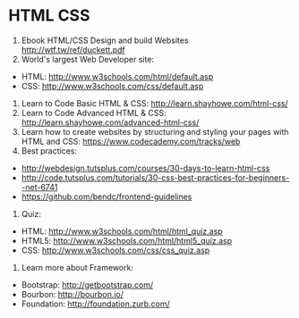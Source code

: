 # HTML CSS
1. Ebook HTML/CSS Design and build Websites http://wtf.tw/ref/duckett.pdf
1. World's largest Web Developer site:
 - HTML: http://www.w3schools.com/html/default.asp
 - CSS: http://www.w3schools.com/css/default.asp
1. Learn to Code Basic HTML & CSS: http://learn.shayhowe.com/html-css/
1. Learn to Code Advanced HTML & CSS: http://learn.shayhowe.com/advanced-html-css/
1. Learn how to create websites by structuring and styling your pages with HTML and CSS: https://www.codecademy.com/tracks/web
1. Best practices:
 - http://webdesign.tutsplus.com/courses/30-days-to-learn-html-css
 - http://code.tutsplus.com/tutorials/30-css-best-practices-for-beginners--net-6741
 - https://github.com/bendc/frontend-guidelines
1. Quiz:
 - HTML: http://www.w3schools.com/html/html_quiz.asp
 - HTML5: http://www.w3schools.com/html/html5_quiz.asp
 - CSS: http://www.w3schools.com/css/css_quiz.asp
1. Learn more about Framework:
 - Bootstrap: http://getbootstrap.com/
 - Bourbon: http://bourbon.io/
 - Foundation: http://foundation.zurb.com/
